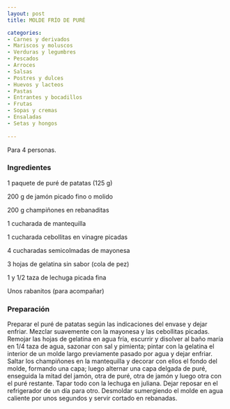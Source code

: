 ```yaml
---
layout: post
title: MOLDE FRÍO DE PURÉ

categories:
- Carnes y derivados
- Mariscos y moluscos
- Verduras y legumbres
- Pescados
- Arroces
- Salsas
- Postres y dulces
- Huevos y lacteos
- Pastas
- Entrantes y bocadillos
- Frutas
- Sopas y cremas
- Ensaladas
- Setas y hongos
 
---
```

Para 4 personas.

<h3>Ingredientes</h3>
1 paquete de puré de patatas (125 g)

200 g de jamón picado fino o molido

200 g champiñones en rebanaditas

1 cucharada de mantequilla

1 cucharada cebollitas en vinagre picadas

4 cucharadas semicolmadas de mayonesa

3 hojas de gelatina sin sabor (cola de pez)

1 y 1/2 taza de lechuga picada fina

Unos rabanitos (para acompañar)

<h3>Preparación</h3>
Preparar el puré de patatas según las indicaciones del envase y dejar enfriar. Mezclar suavemente con la mayonesa y las cebollitas picadas. Remojar las hojas de gelatina en agua fría, escurrir y disolver al baño maría en 1/4 taza de agua, sazonar con sal y pimienta; pintar con la gelatina el interior de un molde largo previamente pasado por agua y dejar enfriar. Saltar los champiñones en la mantequilla y decorar con ellos el fondo del molde, formando una capa; luego alternar una capa delgada de puré, enseguida la mitad del jamón, otra de puré, otra de jamón y luego otra con el puré restante. Tapar todo con la lechuga en juliana. Dejar reposar en el refrigerador de un día para otro. Desmoldar sumergiendo el molde en agua caliente por unos segundos y servir cortado en rebanadas.

